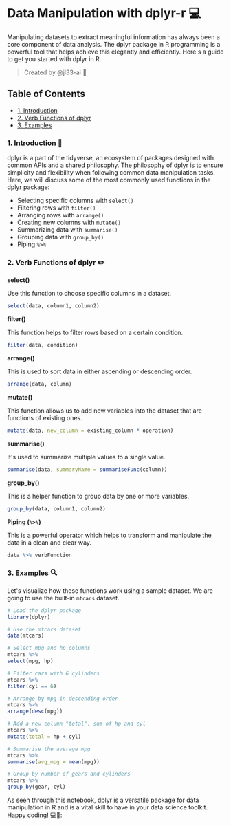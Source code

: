 # Data Manipulation with dplyr-r :computer:

Manipulating datasets to extract meaningful information has always been a core component of data analysis. The dplyr package in R programming is a powerful tool that helps achieve this elegantly and efficiently. Here's a guide to get you started with dplyr in R.

> Created by @jl33-ai :boy:

## Table of Contents

- [1. Introduction](#1-introduction)
- [2. Verb Functions of dplyr](#2-verb-functions-of-dplyr)
- [3. Examples](#3-examples)

### 1. Introduction  :open_book:

dplyr is a part of the tidyverse, an ecosystem of packages designed with common APIs and a shared philosophy. The philosophy of dplyr is to ensure simplicity and flexibility when following common data manipulation tasks. Here, we will discuss some of the most commonly used functions in the dplyr package:
- Selecting specific columns with `select()`
- Filtering rows with `filter()`
- Arranging rows with `arrange()`
- Creating new columns with `mutate()`
- Summarizing data with `summarise()`
- Grouping data with `group_by()`
- Piping `%>%`

### 2. Verb Functions of dplyr :pencil2:

**select()** 

Use this function to choose specific columns in a dataset.

```r
select(data, column1, column2)
```
**filter()**  

This function helps to filter rows based on a certain condition.

```r
filter(data, condition)
```
**arrange()**

This is used to sort data in either ascending or descending order.

```r
arrange(data, column)
```
**mutate()**  

This function allows us to add new variables into the dataset that are functions of existing ones.

```r
mutate(data, new_column = existing_column * operation)
```
**summarise()**  

It's used to summarize multiple values to a single value.

```r
summarise(data, summaryName = summariseFunc(column))
```
**group_by()**  

This is a helper function to group data by one or more variables.

```r
group_by(data, column1, column2)
```
**Piping (`%>%`)**  

This is a powerful operator which helps to transform and manipulate the data in a clean and clear way.

```r
data %>% verbFunction
```
### 3. Examples :mag:

Let's visualize how these functions work using a sample dataset. We are going to use the built-in `mtcars` dataset.

```r
# Load the dplyr package
library(dplyr)

# Use the mtcars dataset
data(mtcars)

# Select mpg and hp columns
mtcars %>%
select(mpg, hp)

# Filter cars with 6 cylinders
mtcars %>%
filter(cyl == 6)

# Arrange by mpg in descending order
mtcars %>%
arrange(desc(mpg))

# Add a new column "total", sum of hp and cyl
mtcars %>%
mutate(total = hp + cyl)

# Summarise the average mpg
mtcars %>%
summarise(avg_mpg = mean(mpg))

# Group by number of gears and cylinders
mtcars %>%
group_by(gear, cyl)
```
As seen through this notebook, dplyr is a versatile package for data manipulation in R and is a vital skill to have in your data science toolkit. Happy coding! :computer::tada::
```